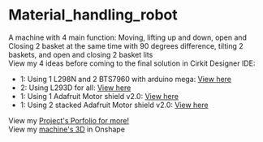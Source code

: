 # Material_handling_robot
A machine with 4 main function: Moving, lifting up and down, open and Closing 2 basket at the same time with 90 degrees difference, tilting 2 baskets, and open and closing 2 basket lits  
View my 4 ideas before coming to the final solution in Cirkit Designer IDE:  
+ 1: Using 1 L298N and 2 BTS7960 with arduino mega: [View here](https://app.cirkitdesigner.com/project/7d6883a3-baba-4743-b37d-e35bbc2b2684)  
+ 2: Using L293D for all: [View here](https://app.cirkitdesigner.com/project/7155d2f1-59a5-45e5-bbe3-ef6ad620df98)
+ 1: Using 1 Adafruit Motor shield v2.0: [View here](https://app.cirkitdesigner.com/project/afff9ec8-5408-444f-829e-eb7a223dfd0b)
+ 1: Using 2 stacked Adafruit Motor shield v2.0: [View here](https://app.cirkitdesigner.com/project/7666e3f8-3db8-49b5-932e-fe18bfa57095)

  
View my [Project's Porfolio for more!](https://sites.google.com/d/1fudKg24ENkLSHDUOqW5S7ufzbdMQYwPd/p/1qMjTxkBd2NF85TK36neUU-XD81PFtkRy/edit)  
View my [machine's 3D](https://cad.onshape.com/documents?nodeId=4e20e2300b7f2f46b0cc9b89&resourceType=folder) in Onshape
